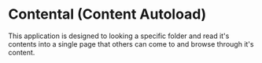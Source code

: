 # Contental (Content Autoload)

This application is designed to looking a specific folder and read it's contents into a single page that others can come to and browse through it's content.